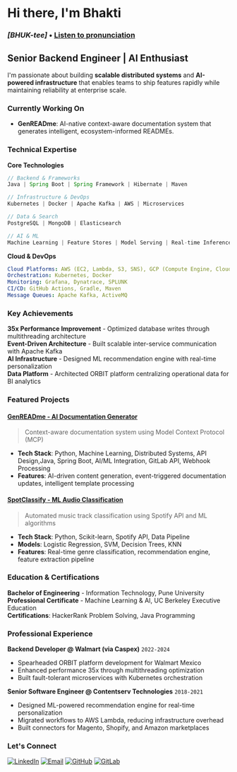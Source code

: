 # Hi there, I'm Bhakti 
### *[BHUK-tee]* • [Listen to pronunciation](https://www.howtopronounce.com/bhakti/40676044)

## Senior Backend Engineer | AI Enthusiast

I'm passionate about building **scalable distributed systems** and **AI-powered infrastructure** that enables teams to ship features rapidly while maintaining reliability at enterprise scale.

### Currently Working On
- **GenREADme**: AI-native context-aware documentation system that generates intelligent, ecosystem-informed READMEs.



### Technical Expertise

**Core Technologies**
```java
// Backend & Frameworks
Java | Spring Boot | Spring Framework | Hibernate | Maven

// Infrastructure & DevOps  
Kubernetes | Docker | Apache Kafka | AWS | Microservices

// Data & Search
PostgreSQL | MongoDB | Elasticsearch 

// AI & ML
Machine Learning | Feature Stores | Model Serving | Real-time Inference
```

**Cloud & DevOps**
```yaml
Cloud Platforms: AWS (EC2, Lambda, S3, SNS), GCP (Compute Engine, Cloud Functions, Cloud Storage)
Orchestration: Kubernetes, Docker
Monitoring: Grafana, Dynatrace, SPLUNK
CI/CD: GitHub Actions, Gradle, Maven
Message Queues: Apache Kafka, ActiveMQ
```

### Key Achievements

**35x Performance Improvement** - Optimized database writes through multithreading architecture  
**Event-Driven Architecture** - Built scalable inter-service communication with Apache Kafka  
**AI Infrastructure** - Designed ML recommendation engine with real-time personalization  
**Data Platform** - Architected ORBIT platform centralizing operational data for BI analytics  

### Featured Projects

#### [GenREADme - AI Documentation Generator](https://gitlab.com/bhaktivora09/genreadme/)
> Context-aware documentation system using Model Context Protocol (MCP)

- **Tech Stack**: Python, Machine Learning, Distributed Systems, API Design,Java, Spring Boot, AI/ML Integration, GitLab API, Webhook Processing
- **Features**: AI-driven content generation, event-triggered documentation updates, intelligent template processing


#### [SpotClassify - ML Audio Classification](https://github.com/bhaktivora9/BH-PCMLAI-Capstone)
> Automated music track classification using Spotify API and ML algorithms

- **Tech Stack**: Python, Scikit-learn, Spotify API, Data Pipeline
- **Models**: Logistic Regression, SVM, Decision Trees, KNN
- **Features**: Real-time genre classification, recommendation engine, feature extraction pipeline

### Education & Certifications

**Bachelor of Engineering** - Information Technology, Pune University  
**Professional Certificate** - Machine Learning & AI, UC Berkeley Executive Education  
**Certifications**: HackerRank Problem Solving, Java Programming

### Professional Experience

**Backend Developer @ Walmart (via Caspex)** `2022-2024`
- Spearheaded ORBIT platform development for Walmart Mexico
- Enhanced performance 35x through multithreading optimization
- Built fault-tolerant microservices with Kubernetes orchestration

**Senior Software Engineer @ Contentserv Technologies** `2018-2021`
- Designed ML-powered recommendation engine for real-time personalization
- Migrated workflows to AWS Lambda, reducing infrastructure overhead
- Built connectors for Magento, Shopify, and Amazon marketplaces

### Let's Connect

[![LinkedIn](https://img.shields.io/badge/LinkedIn-0077B5?style=for-the-badge&logo=linkedin&logoColor=white)](https://linkedin.com/in/bhakti-vora)
[![Email](https://img.shields.io/badge/Email-D14836?style=for-the-badge&logo=gmail&logoColor=white)](mailto:bhaktivora16@gmail.com)
[![GitHub](https://img.shields.io/badge/GitHub-100000?style=for-the-badge&logo=github&logoColor=white)](https://github.com/bhaktivora9)
[![GitLab](https://img.shields.io/badge/GitLab-100000?logo=gitlab)](https://gitlab.com/users/bhaktivora09/projects)
